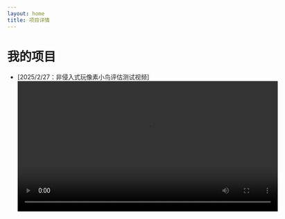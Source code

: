 ```yaml
---
layout: home
title: 项目详情  
---
```

<!-- 在网址栏输入：https://wild-firefox.github.io/projects/ -->

# 我的项目
- [2025/2/27：非侵入式玩像素小鸟评估测试视频]  
    <div style="text-align: center;">
        <video controls width="600">
            <source src="videos\flappybird_test.mp4" type="video/mp4">
            Your browser does not support the video tag.
        </video>
    </div>